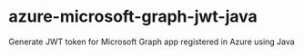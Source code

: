 # azure-microsoft-graph-jwt-java
Generate JWT token for Microsoft Graph app registered in Azure using Java
